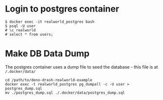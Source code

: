 # Login to postgres container

```shell script
$ docker exec -it realworld_postgres bash
$ psql -U user
# \c realworld
# select * from users;
````

# Make DB Data Dump
The postgres container uses a dump file to seed the database - this file is at `/.docker/data/`
```
cd /path/to/deno-drash-realworld-example
docker exec -t realworld_postgres pg_dumpall -c -U user > postgres_dump.sql
mv ./postgres_dump.sql ./.docker/data/postgres_dump.sql
```